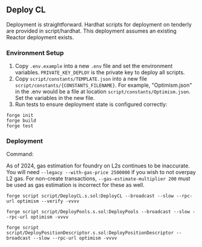 ## Deploy CL

Deployment is straightforward. Hardhat scripts for deployment on tenderly are provided in script/hardhat.
This deployment assumes an existing Reactor deployment exists.

### Environment Setup

1. Copy `.env.example` into a new `.env` file and set the environment variables. `PRIVATE_KEY_DEPLOY` is the private key to deploy all scripts.
2. Copy `script/constants/TEMPLATE.json` into a new file `script/constants/{CONSTANTS_FILENAME}`. For example, "Optimism.json" in the .env would be a file at location `script/constants/Optimism.json`. Set the variables in the new file.
3. Run tests to ensure deployment state is configured correctly:

```
forge init
forge build
forge test
```

### Deployment

Command:

As of 2024, gas estimation for foundry on L2s continues to be inaccurate. You will need `--legacy --with-gas-price 2500000` if you wish to not overpay L2 gas.
For non-create transactions, `--gas-estimate-multiplier 200` must be used as gas estimation is incorrect for these as well.

```
forge script script/DeployCL.s.sol:DeployCL --broadcast --slow --rpc-url optimism --verify -vvvv

forge script script/DeployPools.s.sol:DeployPools --broadcast --slow --rpc-url optimism -vvvv

forge script script/DeployPositionDescriptor.s.sol:DeployPositionDescriptor --broadcast --slow --rpc-url optimism -vvvv
```
